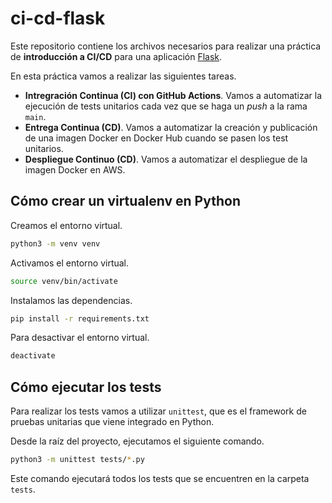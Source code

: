 # ci-cd-flask

Este repositorio contiene los archivos necesarios para realizar una práctica de
**introducción a CI/CD** para una aplicación [Flask][1].

En esta práctica vamos a realizar las siguientes tareas.

- **Intregración Continua (CI) con GitHub Actions**. Vamos a automatizar la ejecución de
  tests unitarios cada vez que se haga un _push_ a la rama `main`.
- **Entrega Continua (CD)**. Vamos a automatizar la creación y publicación de
  una imagen Docker en Docker Hub cuando se pasen los test unitarios.
- **Despliegue Continuo (CD)**. Vamos a automatizar el despliegue de la imagen
  Docker en AWS.

## Cómo crear un virtualenv en Python

Creamos el entorno virtual.

```bash
python3 -m venv venv
```

Activamos el entorno virtual.

```bash
source venv/bin/activate
```

Instalamos las dependencias.

```bash
pip install -r requirements.txt
```

Para desactivar el entorno virtual.

```bash
deactivate
```

## Cómo ejecutar los tests

Para realizar los tests vamos a utilizar `unittest`, que es el framework de
pruebas unitarias que viene integrado en Python.

Desde la raíz del proyecto, ejecutamos el siguiente comando.

```bash
python3 -m unittest tests/*.py
```

Este comando ejecutará todos los tests que se encuentren en la carpeta `tests`.

[1]: https://flask.palletsprojects.com/en/stable/
